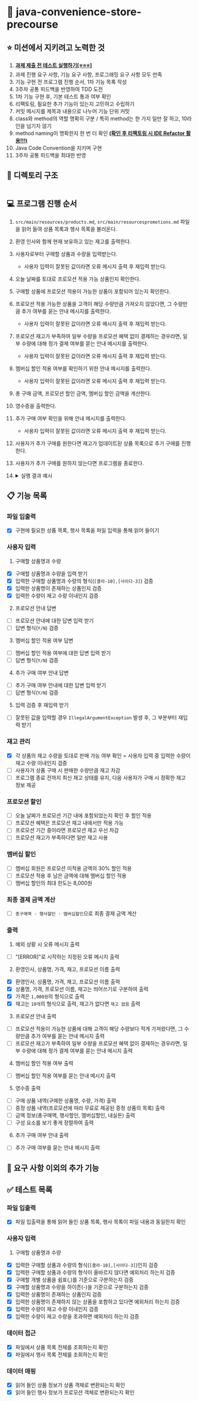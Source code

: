 # 🏪 java-convenience-store-precourse
## ⭐️ 미션에서 지키려고 노력한 것
1. **<u>과제 제출 전 테스트 실행하기[⭐️⭐️⭐️]</u>**
2. 과제 진행 요구 사항, 기능 요구 사항, 프로그래밍 요구 사항 모두 만족
3. 기능 구현 전 프로그램 진행 순서, 1차 기능 목록 작성
4. 3주차 공통 피드백을 반영하여 TDD 도전
5. 1차 기능 구현 후, 기본 테스트 통과 여부 확인
6. 리팩토링, 필요한 추가 기능이 있는지 고민하고 수립하기
7. 커밋 메시지를 제목과 내용으로 나누어 기능 단위 커밋
8. class와 method의 역할 명확히 구분 / 특히 method는 한 가지 일만 잘 하고, 10라인을 넘기지 않기
9. method naming이 명확한지 한 번 더 확인 **<u>(확인 후 리팩토링 시 IDE Refactor 활용!!!)</u>**
10. Java Code Convention을 지키며 구현
11. 3주차 공통 피드백을 최대한 반영

## 📁 디렉토리 구조
```
```

## 💻 프로그램 진행 순서
1. ``src/main/resources/products.md``, ``src/main/resourcespromotions.md`` 파일을 읽어 들여 상품 목록과 행사 목록을 불러온다.
2. 환영 인사와 함께 현재 보유하고 있는 재고를 출력한다.
3. 사용자로부터 구매할 상품과 수량을 입력받는다.
    * 사용자 입력이 잘못된 값이라면 오류 메시지 출력 후 재입력 받는다.
4. 오늘 날짜를 토대로 프로모션 적용 가능 상품인지 확인한다.
5. 구매할 상품에 프로모션 적용이 가능한 상품이 포함되어 있는지 확인한다.
6. 프로모션 적용 가능한 상품을 고객이 해당 수량만큼 가져오지 않았다면, 그 수량만큼 추가 여부를 묻는 안내 메시지를 출력한다.
    * 사용자 입력이 잘못된 값이라면 오류 메시지 출력 후 재입력 받는다.
7. 프로모션 재고가 부족하여 일부 수량을 프로모션 혜택 없이 결제하는 경우라면, 일부 수량에 대해 정가 결제 여부를 묻는 안내 메시지를 출력한다. 
    * 사용자 입력이 잘못된 값이라면 오류 메시지 출력 후 재입력 받는다.
8. 멤버십 할인 적용 여부를 확인하기 위한 안내 메시지를 출력한다. 
    * 사용자 입력이 잘못된 값이라면 오류 메시지 출력 후 재입력 받는다.
9. 총 구매 금액, 프로모션 할인 금액, 멤버십 할인 금액을 계산한다.
10. 영수증을 출력한다.
11. 추가 구매 여부 확인을 위해 안내 메시지를 출력한다.
    * 사용자 입력이 잘못된 값이라면 오류 메시지 출력 후 재입력 받는다.
12. 사용자가 추가 구매를 원한다면 재고가 업데이트된 상품 목록으로 추가 구매를 진행한다.
13. 사용자가 추가 구매를 원하지 않는다면 프로그램을 종료한다.
14. <details>
    <summary>실행 결과 예시</summary>
    
    ```
    안녕하세요. W편의점입니다.
    현재 보유하고 있는 상품입니다.

    - 콜라 1,000원 10개 탄산2+1
    - 콜라 1,000원 10개
    - 사이다 1,000원 8개 탄산2+1
    - 사이다 1,000원 7개
    - 오렌지주스 1,800원 9개 MD추천상품
    - 오렌지주스 1,800원 재고 없음
    - 탄산수 1,200원 5개 탄산2+1
    - 탄산수 1,200원 재고 없음
    - 물 500원 10개
    - 비타민워터 1,500원 6개
    - 감자칩 1,500원 5개 반짝할인
    - 감자칩 1,500원 5개
    - 초코바 1,200원 5개 MD추천상품
    - 초코바 1,200원 5개
    - 에너지바 2,000원 5개
    - 정식도시락 6,400원 8개
    - 컵라면 1,700원 1개 MD추천상품
    - 컵라면 1,700원 10개

    구매하실 상품명과 수량을 입력해 주세요. (예: [사이다-2],[감자칩-1])
    [콜라-3],[에너지바-5]

    멤버십 할인을 받으시겠습니까? (Y/N)
    Y

    ===========W 편의점=============
    상품명		수량	금액
    콜라		3 	3,000
    에너지바 		5 	10,000
    ===========증	정=============
    콜라		1
    ==============================
    총구매액		8	13,000
    행사할인			-1,000
    멤버십할인			-3,000
    내실돈			 9,000

    감사합니다. 구매하고 싶은 다른 상품이 있나요? (Y/N)
    Y

    안녕하세요. W편의점입니다.
    현재 보유하고 있는 상품입니다.

    - 콜라 1,000원 7개 탄산2+1
    - 콜라 1,000원 10개
    - 사이다 1,000원 8개 탄산2+1
    - 사이다 1,000원 7개
    - 오렌지주스 1,800원 9개 MD추천상품
    - 오렌지주스 1,800원 재고 없음
    - 탄산수 1,200원 5개 탄산2+1
    - 탄산수 1,200원 재고 없음
    - 물 500원 10개
    - 비타민워터 1,500원 6개
    - 감자칩 1,500원 5개 반짝할인
    - 감자칩 1,500원 5개
    - 초코바 1,200원 5개 MD추천상품
    - 초코바 1,200원 5개
    - 에너지바 2,000원 재고 없음
    - 정식도시락 6,400원 8개
    - 컵라면 1,700원 1개 MD추천상품
    - 컵라면 1,700원 10개

    구매하실 상품명과 수량을 입력해 주세요. (예: [사이다-2],[감자칩-1])
    [콜라-10]

    현재 콜라 4개는 프로모션 할인이 적용되지 않습니다. 그래도 구매하시겠습니까? (Y/N)
    Y

    멤버십 할인을 받으시겠습니까? (Y/N)
    N

    ===========W 편의점=============
    상품명		수량	금액
    콜라		10 	10,000
    ===========증	정=============
    콜라		2
    ==============================
    총구매액		10	10,000
    행사할인			-2,000
    멤버십할인			-0
    내실돈			 8,000

    감사합니다. 구매하고 싶은 다른 상품이 있나요? (Y/N)
    Y

    안녕하세요. W편의점입니다.
    현재 보유하고 있는 상품입니다.

    - 콜라 1,000원 재고 없음 탄산2+1
    - 콜라 1,000원 7개
    - 사이다 1,000원 8개 탄산2+1
    - 사이다 1,000원 7개
    - 오렌지주스 1,800원 9개 MD추천상품
    - 오렌지주스 1,800원 재고 없음
    - 탄산수 1,200원 5개 탄산2+1
    - 탄산수 1,200원 재고 없음
    - 물 500원 10개
    - 비타민워터 1,500원 6개
    - 감자칩 1,500원 5개 반짝할인
    - 감자칩 1,500원 5개
    - 초코바 1,200원 5개 MD추천상품
    - 초코바 1,200원 5개
    - 에너지바 2,000원 재고 없음
    - 정식도시락 6,400원 8개
    - 컵라면 1,700원 1개 MD추천상품
    - 컵라면 1,700원 10개

    구매하실 상품명과 수량을 입력해 주세요. (예: [사이다-2],[감자칩-1])
    [오렌지주스-1]

    현재 오렌지주스은(는) 1개를 무료로 더 받을 수 있습니다. 추가하시겠습니까? (Y/N)
    Y

    멤버십 할인을 받으시겠습니까? (Y/N)
    Y

    ===========W 편의점=============
    상품명		수량	금액
    오렌지주스		2 	3,600
    ===========증	정=============
    오렌지주스		1
    ==============================
    총구매액		2	3,600
    행사할인			-1,800
    멤버십할인			-0
    내실돈			 1,800

    감사합니다. 구매하고 싶은 다른 상품이 있나요? (Y/N)
    N
    ``` 
    </details>

## 📋 기능 목록
### 파일 입출력
- [x] 구현에 필요한 상품 목록, 행사 목록을 파일 입력을 통해 읽어 들이기

### 사용자 입력
1. 구매할 상품명과 수량
- [x] 구매할 상품명과 수량을 입력 받기
- [x] 입력한 구매할 상품명과 수량의 형식(``[콜라-10],[사이다-3]``) 검증 
- [x] 입력한 상품명이 존재하는 상품인지 검증
- [x] 입력한 수량이 재고 수량 이내인지 검증

2. 프로모션 안내 답변
- [ ] 프로모션 안내에 대한 답변 입력 받기
- [ ] 답변 형식(``Y/N``) 검증

3. 멤버십 할인 적용 여부 답변
- [ ] 멤버십 할인 적용 여부에 대한 답변 입력 받기
- [ ] 답변 형식(``Y/N``) 검증

4. 추가 구매 여부 안내 답변
- [ ] 추가 구매 여부 안내에 대한 답변 입력 받기
- [ ] 답변 형식(``Y/N``) 검증

5. 입력 검증 후 재입력 받기
- [ ] 잘못된 값을 입력할 경우 ``IllegalArgumentException`` 발생 후, 그 부분부터 재입력 받기

### 재고 관리
- [x] 각 상품의 재고 수량을 토대로 판매 가능 여부 확인 = 사용자 입력 중 입력한 수량이 재고 수량 이내인지 검증
- [ ] 사용자가 상품 구매 시 판매한 수량만큼 재고 차감
- [ ] 프로그램 종료 전까지 최신 재고 상태를 유지, 다음 사용자가 구매 시 정확한 재고 정보 제공

### 프로모션 할인
- [ ] 오늘 날짜가 프로모션 기간 내에 포함되었는지 확인 후 할인 적용
- [ ] 프로모션 혜택은 프로모션 재고 내에서만 적용 가능
- [ ] 프로모션 기간 중이라면 프로모션 재고 우선 차감
- [ ] 프로모션 재고가 부족하다면 일반 재고 사용

### 멤버십 할인
- [ ] 멤버십 회원은 프로모션 미적용 금액의 30% 할인 적용
- [ ] 프로모션 적용 후 남은 금액에 대해 멤버십 할인 적용
- [ ] 멤버십 할인의 최대 한도는 8,000원

### 최종 결제 금액 계산
- [ ] ``총구매액 - 행사할인 - 멤버십할인``으로 최종 결제 금액 계산

### 출력
1. 예외 상황 시 오류 메시지 출력
- [ ] "[ERROR]"로 시작하는 지정된 오류 메시지 출력

2. 환영인사, 상품명, 가격, 재고, 프로모션 이름 출력
- [x] 환영인사, 상품명, 가격, 재고, 프로모션 이름 출력
- [x] 상품명, 가격, 프로모션 이름, 재고는 띄어쓰기로 구분하여 출력
- [x] 가격은 ``1,000원``의 형식으로 출력
- [x] 재고는 ``10개``의 형식으로 출력, 재고가 없다면 ``재고 없음`` 출력

3. 프로모션 안내 출력
- [ ] 프로모션 적용이 가능한 상품에 대해 고객이 해당 수량보다 적게 가져왔다면, 그 수량만큼 추가 여부를 묻는 안내 메시지 출력
- [ ] 프로모션 재고가 부족하여 일부 수량을 프로모션 혜택 없이 결제하는 경우라면, 일부 수량에 대해 정가 결제 여부를 묻는 안내 메시지 출력

4. 멤버십 할인 적용 여부 출력
- [ ] 멤버십 할인 적용 여부를 묻는 안내 메시지 출력

5. 영수증 출력
- [ ] 구매 상품 내역(구매한 상품명, 수량, 가격) 출력
- [ ] 증정 상품 내역(프로모션에 따라 무료로 제공된 증정 상품의 목록) 출력 
- [ ] 금액 정보(총구매액, 행사할인, 멤버십할인, 내실돈) 출력
- [ ] 구성 요소를 보기 좋게 정렬하여 출력

6. 추가 구매 여부 안내 출력
- [ ] 추가 구매 여부를 묻는 안내 메시지 출력

## 🤔 요구 사항 이외의 추가 기능

## ✅ 테스트 목록
### 파일 입출력
- [x] 파일 입출력을 통해 읽어 들인 상품 목록, 행사 목록이 파일 내용과 동일한지 확인

### 사용자 입력
1. 구매할 상품명과 수량
- [x] 입력한 구매할 상품과 수량의 형식(``[콜라-10],[사이다-3]``)인지 검증
- [x] 입력한 구매할 상품과 수량의 형식이 올바르지 않다면 예외처리 하는지 검증
- [x] 구매할 개별 상품을 쉼표(,)를 기준으로 구분하는지 검증
- [x] 구매할 상품명과 수량을 하이픈(-)을 기준으로 구분하는지 검증
- [x] 입력한 상품명이 존재하는 상품인지 검증
- [x] 입력한 상품명이 존재하지 않는 상품을 포함하고 있다면 예외처리 하는지 검증
- [x] 입력한 수량이 재고 수량 이내인지 검증
- [x] 입력한 수량이 재고 수량을 초과하면 예외처리 하는지 검증

### 데이터 접근
- [x] 파일에서 상품 목록 전체를 조회하는지 확인
- [x] 파일에서 행사 목록 전체를 조회하는지 확인

### 데이터 매핑
- [x] 읽어 들인 상품 정보가 상품 객체로 변환되는지 확인
- [x] 읽어 들인 행사 정보가 프로모션 객체로 변환되는지 확인